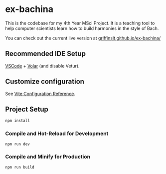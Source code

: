 # ex-bachina

This is the codebase for my 4th Year MSci Project. It is a teaching tool to help computer scientists learn how to build harmonies in the style of Bach.

You can check out the current live version at [griffinslt.github.io/ex-bachina/](https://griffinslt.github.io/ex-bachina/)

## Recommended IDE Setup

[VSCode](https://code.visualstudio.com/) + [Volar](https://marketplace.visualstudio.com/items?itemName=Vue.volar) (and disable Vetur).

## Customize configuration

See [Vite Configuration Reference](https://vite.dev/config/).

## Project Setup

```sh
npm install
```

### Compile and Hot-Reload for Development

```sh
npm run dev
```

### Compile and Minify for Production

```sh
npm run build
```
